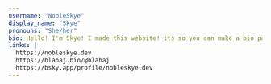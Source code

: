 ```yaml
---
username: "NobleSkye"
display_name: "Skye"
pronouns: "She/her"
bio: Hello! I'm Skye! I made this website! its so you can make a bio page but with a cool url lol, also as well to test my website making skills!
links: |
  https://nobleskye.dev
  https://blahaj.bio/@blahaj
  https://bsky.app/profile/nobleskye.dev
---
```

